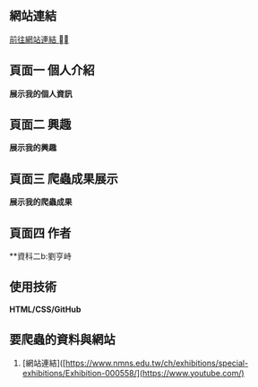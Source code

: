 ## 網站連結
[前往網站連結 ⛓️‍💥](https://henry9401.github.io/-github.io/)
## 頁面一 個人介紹
**展示我的個人資訊**
## 頁面二 興趣
**展示我的興趣**
## 頁面三 爬蟲成果展示
**展示我的爬蟲成果**
## 頁面四 作者
**資科二b:劉亨峙 

## 使用技術
**HTML/CSS/GitHub**
## 要爬蟲的資料與網站
1. [網站連結]([https://www.nmns.edu.tw/ch/exhibitions/special-exhibitions/Exhibition-000558/](https://www.youtube.com/)
